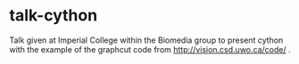 talk-cython
===========

Talk given at Imperial College within the Biomedia group to present cython with
the example of the graphcut code from http://vision.csd.uwo.ca/code/ .

